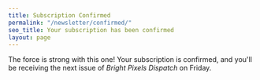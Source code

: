 ```yaml
---
title: Subscription Confirmed
permalink: "/newsletter/confirmed/"
seo_title: Your subscription has been confirmed
layout: page
---
```


The force is strong with this one! Your subscription is confirmed, and you'll be receiving the next issue of *Bright Pixels Dispatch* on Friday.
